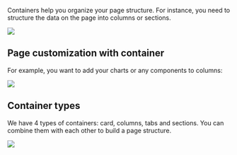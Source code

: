 Containers help you organize your page structure. For instance, you need to structure the data on the page into columns or sections.

![](https://gblobscdn.gitbook.com/assets%2F-LQ08RFAKZvFADEiXKFy%2F-MEV-pt3-cIc8DaX5C_Q%2F-MEV0Dsb346jIPmtFr-b%2FGIF.gif?alt=media&token=9e593804-ae04-4877-bd0e-9dd4144feb67)

## Page customization with container

For example, you want to add your charts or any components to columns:

![](https://gblobscdn.gitbook.com/assets%2F-LQ08RFAKZvFADEiXKFy%2F-MEV-pt3-cIc8DaX5C_Q%2F-MEV2YFQ3JEr7AmWGTz8%2FGIF.gif?alt=media&token=4191e8db-124c-4b2d-a941-dbb35557552b)



## Container types

We have 4 types of containers: card, columns, tabs and sections. You can combine them with each other to build a page structure.

![](https://gblobscdn.gitbook.com/assets%2F-LQ08RFAKZvFADEiXKFy%2F-MEW6TVRZVhncBuu1PqU%2F-MEW6eQ-lXlmna9Wjyx9%2Fimage.png?alt=media&token=21567c1f-651f-423c-9c36-4ca39e1ac36f)



